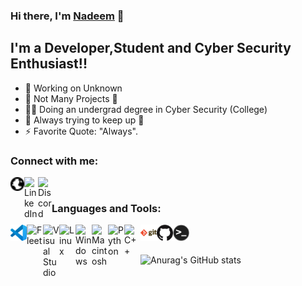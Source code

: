 ### Hi there, I'm [Nadeem](https://nadeem.gq) 👋 

## I'm a Developer,Student and Cyber Security Enthusiast!!

- 📑 Working on Unknown
- 🌱 Not Many Projects 🔮
- 👨‍🎓 Doing an undergrad degree in Cyber Security (College)
- 👯 Always trying to keep up 🤝 
- ⚡ Favorite Quote: "Always".

### Connect with me:

[<img align="left" alt="justinp.dev" width="22px" src="https://raw.githubusercontent.com/iconic/open-iconic/master/svg/globe.svg" />](https://nadeem.gq)
[<img align="left" alt="LinkedIn" width="22px" src="https://cdn.jsdelivr.net/npm/simple-icons@v3/icons/linkedin.svg" />](https://www.linkedin.com/in/MNadeem05/)
[<img align="left" alt="Discord" width="22px" src="https://www.freeiconspng.com/uploads/discord-black-icon-1.png" />](https://discord.com/users/733633836964905001)

<br />

### Languages and Tools:

<img align="left" alt="Visual Studio Code" width="26px" src="https://raw.githubusercontent.com/github/explore/80688e429a7d4ef2fca1e82350fe8e3517d3494d/topics/visual-studio-code/visual-studio-code.png" />
<img align="left" alt="Fleet" width="26px" src="https://pbs.twimg.com/profile_images/1463886702548852744/AY8F8UB0_400x400.png" />

<img align="left" alt="Visual Studio" width="26px" src="https://upload.wikimedia.org/wikipedia/commons/thumb/5/59/Visual_Studio_Icon_2019.svg/1200px-Visual_Studio_Icon_2019.svg.png" />
<img align="left" alt="Linux" width="26px" src="https://cdn-icons-png.flaticon.com/512/25/25719.png" />
<img align="left" alt="Windows" width="26px" src="https://www.freeiconspng.com/thumbs/windows-icon-png/system-windows-icon-png-4.png" />
<img align="left" alt="Macintosh" width="26px" src="https://upload.wikimedia.org/wikipedia/commons/thumb/a/ab/Icon-Mac.svg/1024px-Icon-Mac.svg.png" />
<img align="left" alt="Python" width="26px" src="https://upload.wikimedia.org/wikipedia/commons/thumb/1/1f/Python_logo_01.svg/600px-Python_logo_01.svg.png" />
 <img align="left" alt="C++" width="26px" src="https://upload.wikimedia.org/wikipedia/commons/thumb/1/18/ISO_C%2B%2B_Logo.svg/1822px-ISO_C%2B%2B_Logo.svg.png" />
<img align="left" alt="Git" width="26px" src="https://raw.githubusercontent.com/github/explore/80688e429a7d4ef2fca1e82350fe8e3517d3494d/topics/git/git.png" />
<img align="left" alt="GitHub" width="26px" src="https://raw.githubusercontent.com/github/explore/78df643247d429f6cc873026c0622819ad797942/topics/github/github.png" />
<img align="left" alt="Terminal" width="26px" src="https://raw.githubusercontent.com/github/explore/80688e429a7d4ef2fca1e82350fe8e3517d3494d/topics/terminal/terminal.png" />

<br />
<br />

![Anurag's GitHub stats](https://github-readme-stats.vercel.app/api?username=Nadeem-05&show_icons=true&theme=radical)
